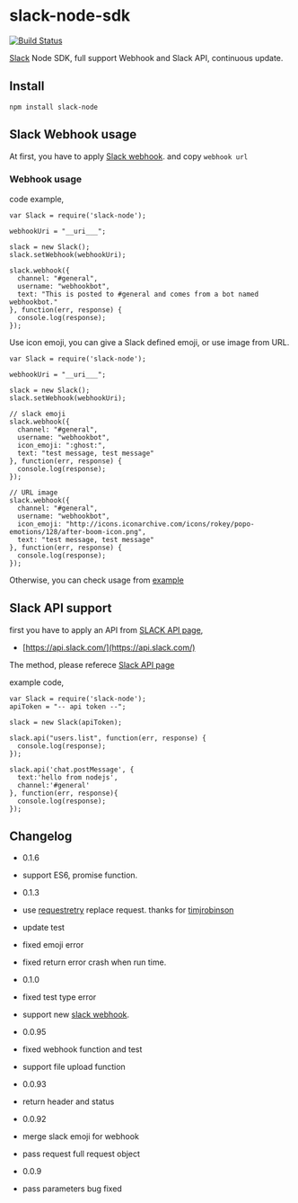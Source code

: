 slack-node-sdk
==============

[![Build Status](https://travis-ci.org/clonn/slack-node-sdk.svg?branch=master)](https://travis-ci.org/clonn/slack-node-sdk)

[Slack](https://slack.com/) Node SDK, full support Webhook and Slack API, continuous update.

## Install

    npm install slack-node

## Slack Webhook usage

At first, you have to apply [Slack webhook](https://my.slack.com/services/new/incoming-webhook).
and copy `webhook url`

### Webhook usage

code example,

    var Slack = require('slack-node');

    webhookUri = "__uri___";

    slack = new Slack();
    slack.setWebhook(webhookUri);

    slack.webhook({
      channel: "#general",
      username: "webhookbot",
      text: "This is posted to #general and comes from a bot named webhookbot."
    }, function(err, response) {
      console.log(response);
    });

Use icon emoji, you can give a Slack defined emoji, or use image from URL.


    var Slack = require('slack-node');

    webhookUri = "__uri___";

    slack = new Slack();
    slack.setWebhook(webhookUri);

    // slack emoji
    slack.webhook({
      channel: "#general",
      username: "webhookbot",
      icon_emoji: ":ghost:",
      text: "test message, test message"
    }, function(err, response) {
      console.log(response);
    });

    // URL image
    slack.webhook({
      channel: "#general",
      username: "webhookbot",
      icon_emoji: "http://icons.iconarchive.com/icons/rokey/popo-emotions/128/after-boom-icon.png",
      text: "test message, test message"
    }, function(err, response) {
      console.log(response);
    });

Otherwise, you can check usage from [example](https://github.com/clonn/slack-node-sdk/tree/master/example)

## Slack API support

first you have to apply an API from [SLACK API page](https://api.slack.com/),

 * [https://api.slack.com/](https://api.slack.com/)

The method, please referece [Slack API page](https://api.slack.com/)

example code,

    var Slack = require('slack-node');
    apiToken = "-- api token --";

    slack = new Slack(apiToken);

    slack.api("users.list", function(err, response) {
      console.log(response);
    });

    slack.api('chat.postMessage', {
      text:'hello from nodejs', 
      channel:'#general'
    }, function(err, response){
      console.log(response);
    });

## Changelog

 * 0.1.6
  * support ES6, promise function.
 
 * 0.1.3
  * use [requestretry](https://www.npmjs.com/package/requestretry) replace request. thanks for [timjrobinson](https://github.com/clonn/slack-node-sdk/pull/11)
  * update test
  * fixed emoji error
  * fixed return error crash when run time.
 
 * 0.1.0
  * fixed test type error
  * support new [slack webhook](https://api.slack.com/incoming-webhooks).
 
 * 0.0.95
  * fixed webhook function and test
  * support file upload function
 
 * 0.0.93
  * return header and status

 * 0.0.92
  * merge slack emoji for webhook
  * pass request full request object

 * 0.0.9
  * pass parameters bug fixed
